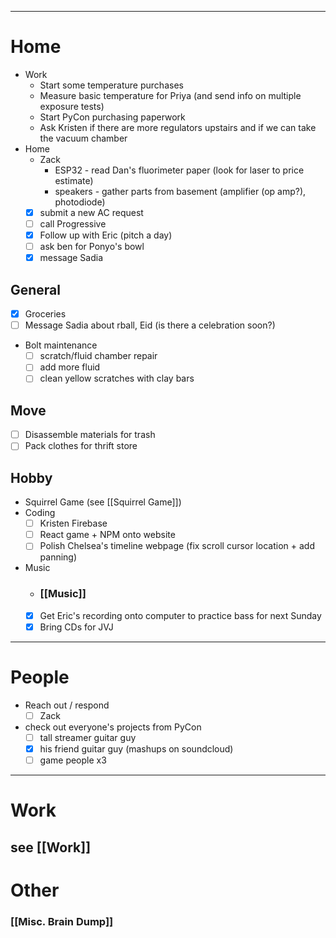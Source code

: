  ---
# Home

- Work
	- Start some temperature purchases
	- Measure basic temperature for Priya (and send info on multiple exposure tests)
	- Start PyCon purchasing paperwork
	- Ask Kristen if there are more regulators upstairs and if we can take the vacuum chamber
- Home
	- Zack
		- ESP32 - read Dan's fluorimeter paper (look for laser to price estimate)
		- speakers - gather parts from basement (amplifier (op amp?), photodiode)
	- [x] submit a new AC request
	- [ ] call Progressive
	- [x] Follow up with Eric (pitch a day)
	- [ ] ask ben for Ponyo's bowl
	- [x] message Sadia
## General

 - [x] Groceries
 - [ ] Message Sadia about rball, Eid (is there a celebration soon?)
 - Bolt maintenance
	 - [ ] scratch/fluid chamber repair
	 - [ ] add more fluid
	 - [ ] clean yellow scratches with clay bars
## Move

 - [ ] Disassemble materials for trash
 - [ ] Pack clothes for thrift store
## Hobby
- Squirrel Game (see [[Squirrel Game]])
- Coding
	 - [ ] Kristen Firebase
	 - [ ] React game + NPM onto website
	 - [ ] Polish Chelsea's timeline webpage (fix scroll cursor location + add panning)
- Music
	- ### [[Music]]
	- [x] Get Eric's recording onto computer to practice bass for next Sunday
	- [x] Bring CDs for JVJ

---
# People

 - Reach out / respond
	 - [ ] Zack
 - check out everyone's projects from PyCon
	 - [ ] tall streamer guitar guy
	 - [x] his friend guitar guy (mashups on soundcloud)
	 - [ ] game people x3

---

# Work

## see [[Work]]
# Other
### [[Misc. Brain Dump]]
